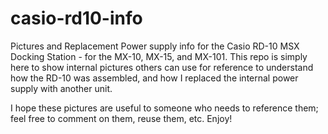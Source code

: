 # casio-rd10-info
Pictures and Replacement Power supply info for the Casio RD-10 MSX Docking Station - for the MX-10, MX-15, and MX-101.  This repo is simply here to show internal pictures others can use for reference to understand how the RD-10 was assembled, and how I replaced the internal power supply with another unit.

I hope these pictures are useful to someone who needs to reference them; feel free to comment on them, reuse them, etc.  Enjoy!
